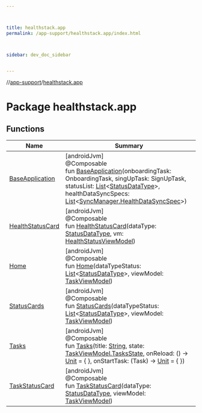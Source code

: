 ```yaml
---



title: healthstack.app
permalink: /app-support/healthstack.app/index.html



sidebar: dev_doc_sidebar


---
```




//[app-support](/app-support.html)/[healthstack.app](index.html)



# Package healthstack.app



## Functions


| Name | Summary |
|---|---|
| [BaseApplication](-base-application.html) | [androidJvm]<br>@Composable<br>fun [BaseApplication](-base-application.html)(onboardingTask: OnboardingTask, singUpTask: SignUpTask, statusList: [List](https://kotlinlang.org/api/latest/jvm/stdlib/kotlin.collections/-list/index.html)&lt;[StatusDataType](../healthstack.app.status/-status-data-type/index.html)&gt;, healthDataSyncSpecs: [List](https://kotlinlang.org/api/latest/jvm/stdlib/kotlin.collections/-list/index.html)&lt;[SyncManager.HealthDataSyncSpec](../healthstack.app.sync/-sync-manager/-health-data-sync-spec/index.html)&gt;) |
| [HealthStatusCard](-health-status-card.html) | [androidJvm]<br>@Composable<br>fun [HealthStatusCard](-health-status-card.html)(dataType: [StatusDataType](../healthstack.app.status/-status-data-type/index.html), vm: [HealthStatusViewModel](../healthstack.app.viewmodel/-health-status-view-model/index.html)) |
| [Home](-home.html) | [androidJvm]<br>@Composable<br>fun [Home](-home.html)(dataTypeStatus: [List](https://kotlinlang.org/api/latest/jvm/stdlib/kotlin.collections/-list/index.html)&lt;[StatusDataType](../healthstack.app.status/-status-data-type/index.html)&gt;, viewModel: [TaskViewModel](../healthstack.app.viewmodel/-task-view-model/index.html)) |
| [StatusCards](-status-cards.html) | [androidJvm]<br>@Composable<br>fun [StatusCards](-status-cards.html)(dataTypeStatus: [List](https://kotlinlang.org/api/latest/jvm/stdlib/kotlin.collections/-list/index.html)&lt;[StatusDataType](../healthstack.app.status/-status-data-type/index.html)&gt;, viewModel: [TaskViewModel](../healthstack.app.viewmodel/-task-view-model/index.html)) |
| [Tasks](-tasks.html) | [androidJvm]<br>@Composable<br>fun [Tasks](-tasks.html)(title: [String](https://kotlinlang.org/api/latest/jvm/stdlib/kotlin/-string/index.html), state: [TaskViewModel.TasksState](../healthstack.app.viewmodel/-task-view-model/-tasks-state/index.html), onReload: () -&gt; [Unit](https://kotlinlang.org/api/latest/jvm/stdlib/kotlin/-unit/index.html) = { }, onStartTask: (Task) -&gt; [Unit](https://kotlinlang.org/api/latest/jvm/stdlib/kotlin/-unit/index.html) = { }) |
| [TaskStatusCard](-task-status-card.html) | [androidJvm]<br>@Composable<br>fun [TaskStatusCard](-task-status-card.html)(dataType: [StatusDataType](../healthstack.app.status/-status-data-type/index.html), viewModel: [TaskViewModel](../healthstack.app.viewmodel/-task-view-model/index.html)) |



